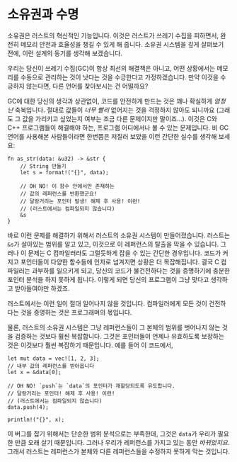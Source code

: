 # 소유권과 수명

소유권은 러스트의 혁신적인 기능입니다. 이것은 러스트가 쓰레기 수집을 피하면서, 완전히 메모리 안전과 효율성을 챙길 수 있게 해 줍니다. 소유권 시스템을 깊게 살펴보기 전에, 이런 설계의 동기를 생각해 보겠습니다.

우리는 당신이 쓰레기 수집(GC)이 항상 최선의 해결책은 아니고, 어떤 상황에서는 메모리를 수동으로 관리하는 것이 낫다는 것을 수긍한다고 가정하겠습니다. 만약 이것을 수긍하지 않는다면, 다른 언어를 찾아보시는 건 어떨까요?

GC에 대한 당신의 생각과 상관없이, 코드를 안전하게 만드는 것은 꽤나 확실하게 *엄청난* 축복입니다. 절대로 값들이 *너무 빨리* 없어지는 것을 걱정하지 않아도 되니까요 (그래도 그 값을 가리키고 싶었는지 여부는 조금 다른 문제이지만 말이죠...). 
이것은 C와 C++ 프로그램들이 해결해야 하는, 프로그램 어디에서나 볼 수 있는 문제입니다. 비 GC 언어를 사용해본 사람들이라면 한번쯤은 저질러 보았을 이런 간단한 실수를 생각해 보세요:

```rust,compile_fail
fn as_str(data: &u32) -> &str {
    // String 만들기
    let s = format!("{}", data);

    // OH NO! 이 함수 안에서만 존재하는
    // 값의 레퍼런스를 반환했군요!
    // 달랑거리는 포인터 발생! 해제 후 사용! 이런!
    // (러스트에서는 컴파일되지 않습니다)
    &s
}
```

바로 이런 문제를 해결하기 위해서 러스트의 소유권 시스템이 만들어졌습니다. 러스트는 `&s`가 살아있는 범위를 알고 있고, 이것으로 이 레퍼런스의 탈출을 막을 수 있습니다. 그러나 이 문제는 C 컴파일러라도 그럴듯하게 잡을 수 있는 간단한 경우입니다. 
코드가 커지고 포인터들이 다양한 함수들에 인자로 넘겨지면 상황은 더 복잡해집니다. 결국 C 컴파일러는 과부하를 일으키게 되고, 당신의 코드가 불건전하다는 것을 증명하기에 충분한 포인터 분석을 하지 못하게 됩니다. 
이렇게 되면 당신의 프로그램이 그냥 맞다고 생각하고 받아들여야만 하겠죠.

러스트에서는 이런 일이 절대 일어나지 않을 것입니다. 컴파일러에게 모든 것이 건전하다는 것을 증명하는 것은 프로그래머의 몫입니다. 

물론, 러스트의 소유권 시스템은 그냥 레퍼런스들이 그 본체의 범위를 벗어나지 않는 것을 검증하는 것보다 훨씬 복잡합니다. 그것은 포인터들이 언제나 유효하도록 보장하는 것은 이것보다 훨씬 복잡하기 때문입니다. 예를 들어 이 코드에서,

```rust,compile_fail
let mut data = vec![1, 2, 3];
// 내부 값의 레퍼런스를 받아옵니다
let x = &data[0];

// OH NO! `push`는 `data`의 포인터가 재할당되도록 유도합니다.
// 달랑거리는 포인터! 해제 후 사용! 이런!
// (러스트에서는 컴파일되지 않습니다)
data.push(4);

println!("{}", x);
```

이 버그를 잡기 위해서는 단순한 범위 분석으로는 부족한데, 그것은 `data`가 우리가 필요한 만큼 오래 살기 때문입니다. 그러나 우리가 레퍼런스를 가지고 있는 동안 *바뀌었지요*. 
그래서 러스트는 레퍼런스가 본체와 다른 레퍼런스들을 수정하지 못하게 막는 것입니다.
